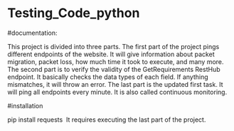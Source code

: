 # Testing_Code_python

#documentation: 

This project is divided into three parts. The first part of the project pings different endpoints of the website. It will give information about packet migration, packet loss, how much time it took to execute, and many more. The second part is to verify the validity of the GetRequirements RestHub endpoint. It basically checks the data types of each field. If anything mismatches, it will throw an error. The last part is the updated first task. It will ping all endpoints every minute. It is also called continuous monitoring. 

#installation 

pip install requests 
It requires executing the last part of the project. 
